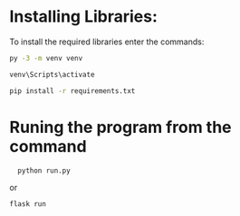 # Installing Libraries:

To install the required libraries enter the commands:


```bash
py -3 -m venv venv
```

```bash
venv\Scripts\activate
```

```bash
pip install -r requirements.txt
```

# Runing the program from the command

```bash
  python run.py
```

or 

```bash
flask run
```
